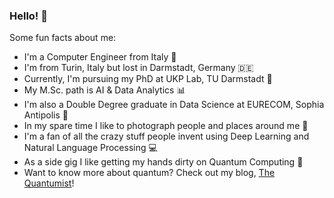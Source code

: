 ### Hello! 🤗

Some fun facts about me:
- I'm a Computer Engineer from Italy 🍕
- I'm from Turin, Italy but lost in Darmstadt, Germany 🇩🇪
- Currently, I'm pursuing my PhD at UKP Lab, TU Darmstadt 🤖 
- My M.Sc. path is AI & Data Analytics 📊
- I'm also a Double Degree graduate in Data Science at EURECOM, Sophia Antipolis 🌆
- In my spare time I like to photograph people and places around me 📸
- I'm a fan of all the crazy stuff people invent using Deep Learning and Natural Language Processing 💻
- As a side gig I like getting my hands dirty on Quantum Computing 🔬
- Want to know more about quantum? Check out my blog, [The Quantumist](https://the-quantumist.github.io/)! 
